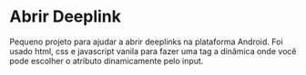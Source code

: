 # Abrir Deeplink

Pequeno projeto para ajudar a abrir deeplinks na plataforma Android.
Foi usado html, css e javascript vanila para fazer uma tag a dinâmica onde você pode escolher o atributo dinamicamente pelo input.
